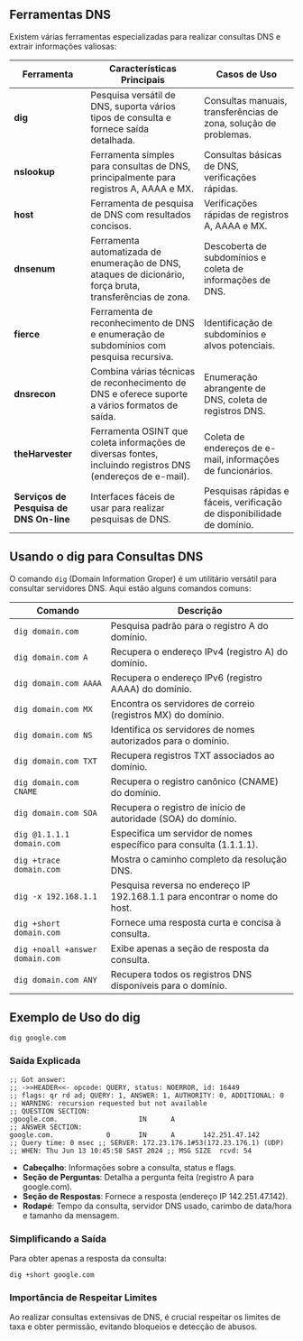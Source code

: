## Ferramentas DNS

Existem várias ferramentas especializadas para realizar consultas DNS e extrair informações valiosas:

| Ferramenta                              | Características Principais                                                                                 | Casos de Uso                                                           |
| --------------------------------------- | ---------------------------------------------------------------------------------------------------------- | ---------------------------------------------------------------------- |
| **dig**                                 | Pesquisa versátil de DNS, suporta vários tipos de consulta e fornece saída detalhada.                      | Consultas manuais, transferências de zona, solução de problemas.       |
| **nslookup**                            | Ferramenta simples para consultas de DNS, principalmente para registros A, AAAA e MX.                      | Consultas básicas de DNS, verificações rápidas.                        |
| **host**                                | Ferramenta de pesquisa de DNS com resultados concisos.                                                     | Verificações rápidas de registros A, AAAA e MX.                        |
| **dnsenum**                             | Ferramenta automatizada de enumeração de DNS, ataques de dicionário, força bruta, transferências de zona.  | Descoberta de subdomínios e coleta de informações de DNS.              |
| **fierce**                              | Ferramenta de reconhecimento de DNS e enumeração de subdomínios com pesquisa recursiva.                    | Identificação de subdomínios e alvos potenciais.                       |
| **dnsrecon**                            | Combina várias técnicas de reconhecimento de DNS e oferece suporte a vários formatos de saída.             | Enumeração abrangente de DNS, coleta de registros DNS.                 |
| **theHarvester**                        | Ferramenta OSINT que coleta informações de diversas fontes, incluindo registros DNS (endereços de e-mail). | Coleta de endereços de e-mail, informações de funcionários.            |
| **Serviços de Pesquisa de DNS On-line** | Interfaces fáceis de usar para realizar pesquisas de DNS.                                                  | Pesquisas rápidas e fáceis, verificação de disponibilidade de domínio. |

## Usando o dig para Consultas DNS

O comando `dig` (Domain Information Groper) é um utilitário versátil para consultar servidores DNS. Aqui estão alguns comandos comuns:

|Comando|Descrição|
|---|---|
|`dig domain.com`|Pesquisa padrão para o registro A do domínio.|
|`dig domain.com A`|Recupera o endereço IPv4 (registro A) do domínio.|
|`dig domain.com AAAA`|Recupera o endereço IPv6 (registro AAAA) do domínio.|
|`dig domain.com MX`|Encontra os servidores de correio (registros MX) do domínio.|
|`dig domain.com NS`|Identifica os servidores de nomes autorizados para o domínio.|
|`dig domain.com TXT`|Recupera registros TXT associados ao domínio.|
|`dig domain.com CNAME`|Recupera o registro canônico (CNAME) do domínio.|
|`dig domain.com SOA`|Recupera o registro de início de autoridade (SOA) do domínio.|
|`dig @1.1.1.1 domain.com`|Especifica um servidor de nomes específico para consulta (1.1.1.1).|
|`dig +trace domain.com`|Mostra o caminho completo da resolução DNS.|
|`dig -x 192.168.1.1`|Pesquisa reversa no endereço IP 192.168.1.1 para encontrar o nome do host.|
|`dig +short domain.com`|Fornece uma resposta curta e concisa à consulta.|
|`dig +noall +answer domain.com`|Exibe apenas a seção de resposta da consulta.|
|`dig domain.com ANY`|Recupera todos os registros DNS disponíveis para o domínio.|

## Exemplo de Uso do dig
`dig google.com`
### Saída Explicada

```; <<>> DiG 9.18.24-0ubuntu0.22.04.1-Ubuntu <<>> google.com ;; global options: +cmd 
;; Got answer: 
;; ->>HEADER<<- opcode: QUERY, status: NOERROR, id: 16449 
;; flags: qr rd ad; QUERY: 1, ANSWER: 1, AUTHORITY: 0, ADDITIONAL: 0 
;; WARNING: recursion requested but not available  
;; QUESTION SECTION: 
;google.com.                    IN      A  
;; ANSWER SECTION: 
google.com.             0       IN      A       142.251.47.142  
;; Query time: 0 msec ;; SERVER: 172.23.176.1#53(172.23.176.1) (UDP) ;; WHEN: Thu Jun 13 10:45:58 SAST 2024 ;; MSG SIZE  rcvd: 54
```

- **Cabeçalho**: Informações sobre a consulta, status e flags.
- **Seção de Perguntas**: Detalha a pergunta feita (registro A para google.com).
- **Seção de Respostas**: Fornece a resposta (endereço IP 142.251.47.142).
- **Rodapé**: Tempo da consulta, servidor DNS usado, carimbo de data/hora e tamanho da mensagem.

### Simplificando a Saída

Para obter apenas a resposta da consulta:

`dig +short google.com`

### Importância de Respeitar Limites

Ao realizar consultas extensivas de DNS, é crucial respeitar os limites de taxa e obter permissão, evitando bloqueios e detecção de abusos.